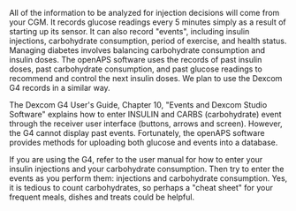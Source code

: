 All of the information to be analyzed for injection decisions will come
from your CGM.  It records glucose readings every 5 minutes simply as a result
of starting up its sensor.  It can also record "events", including insulin injections,
carbohydrate consumption, period of exercise, and health status.  Managing diabetes
involves balancing carbohydrate consumption and insulin doses.  The openAPS
software uses the records of past insulin doses, past carbohydrate consumption,
and past glucose readings to recommend and control the next insulin doses.  We plan
to use the Dexcom G4 records in a similar way.

The Dexcom G4 User's Guide, Chapter 10, "Events and Dexcom Studio Software" explains 
how to enter INSULIN and CARBS (carbohydrate) event through the receiver user interface (buttons, arrows
and screen).  However, the G4 cannot display past events.  Fortunately, the openAPS software
provides methods for uploading both glucose and events into a database.

If you are using the G4, refer to the user manual for how to enter your insulin injections
and your carbohydrate consumption.  Then try to enter the events as you perform them:  injections
and carbohydrate consumption.  Yes, it is tedious to count carbohydrates, so perhaps a
"cheat sheet" for your frequent meals, dishes and treats could be helpful.  
